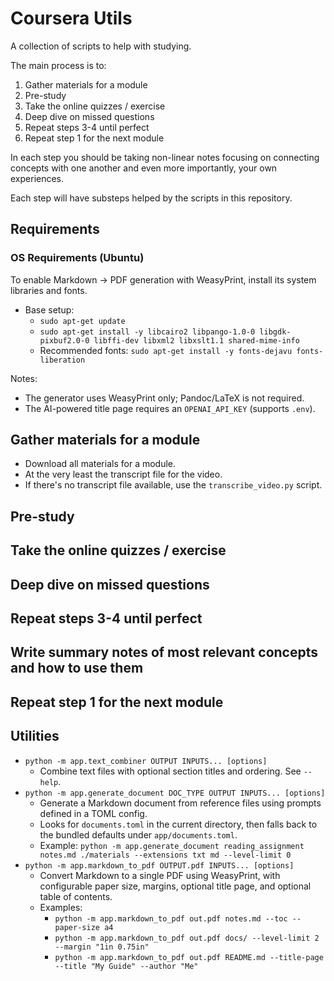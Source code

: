 Coursera Utils
===

A collection of scripts to help with studying.

The main process is to:

1. Gather materials for a module
2. Pre-study
3. Take the online quizzes / exercise
4. Deep dive on missed questions
5. Repeat steps 3-4 until perfect
7. Repeat step 1 for the next module

In each step you should be taking non-linear notes focusing on connecting
concepts with one another and even more importantly, your own experiences.

Each step will have substeps helped by the scripts in this repository.

## Requirements

### OS Requirements (Ubuntu)

To enable Markdown → PDF generation with WeasyPrint, install its system libraries and fonts.

- Base setup:
  - `sudo apt-get update`
  - `sudo apt-get install -y libcairo2 libpango-1.0-0 libgdk-pixbuf2.0-0 libffi-dev libxml2 libxslt1.1 shared-mime-info`
  - Recommended fonts: `sudo apt-get install -y fonts-dejavu fonts-liberation`

Notes:
- The generator uses WeasyPrint only; Pandoc/LaTeX is not required.
- The AI-powered title page requires an `OPENAI_API_KEY` (supports `.env`).

## Gather materials for a module

- Download all materials for a module.
- At the very least the transcript file for the video.
- If there's no transcript file available, use the `transcribe_video.py` script.

## Pre-study

## Take the online quizzes / exercise

## Deep dive on missed questions

## Repeat steps 3-4 until perfect

## Write summary notes of most relevant concepts and how to use them

## Repeat step 1 for the next module

## Utilities

- `python -m app.text_combiner OUTPUT INPUTS... [options]`
  - Combine text files with optional section titles and ordering. See `--help`.
- `python -m app.generate_document DOC_TYPE OUTPUT INPUTS... [options]`
  - Generate a Markdown document from reference files using prompts defined in a TOML config.
  - Looks for `documents.toml` in the current directory, then falls back to the bundled defaults under `app/documents.toml`.
  - Example: `python -m app.generate_document reading_assignment notes.md ./materials --extensions txt md --level-limit 0`
- `python -m app.markdown_to_pdf OUTPUT.pdf INPUTS... [options]`
  - Convert Markdown to a single PDF using WeasyPrint, with configurable paper size, margins, optional title page, and optional table of contents.
  - Examples:
    - `python -m app.markdown_to_pdf out.pdf notes.md --toc --paper-size a4`
    - `python -m app.markdown_to_pdf out.pdf docs/ --level-limit 2 --margin "1in 0.75in"`
    - `python -m app.markdown_to_pdf out.pdf README.md --title-page --title "My Guide" --author "Me"`
